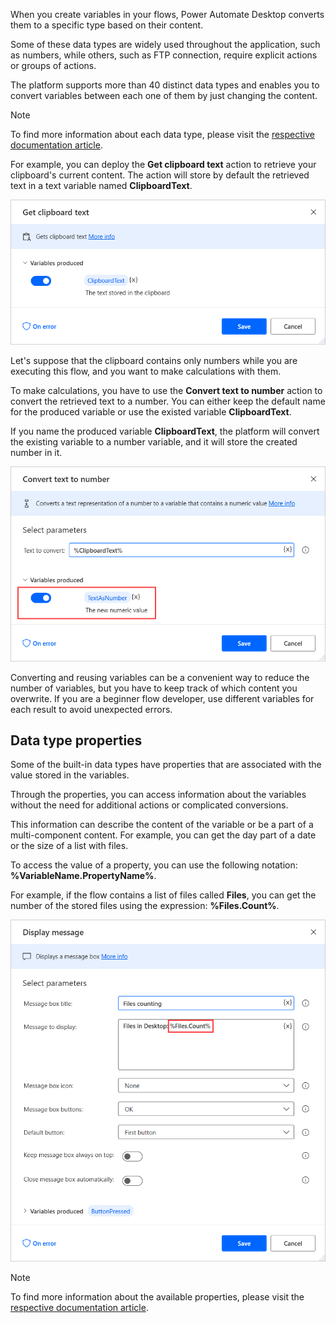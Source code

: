 When you create variables in your flows, Power Automate Desktop converts them to a specific type based on their content.

Some of these data types are widely used throughout the application, such as numbers, while others, such as FTP connection, require explicit actions or groups of actions.

The platform supports more than 40 distinct data types and enables you to convert variables between each one of them by just changing the content.  

> [!NOTE]
> To find more information about each data type, please visit the [respective documentation article](/power-automate/ui-flows/desktop/variable-data-types/?azure-portal=true).

For example, you can deploy the **Get clipboard text** action to retrieve your clipboard's current content. The action will store by default the retrieved text in a text variable named **ClipboardText**.

![Screenshot of the Get clipboard text action.](..\media\get-clipboard-text-action.png)

Let's suppose that the clipboard contains only numbers while you are executing this flow, and you want to make calculations with them.

To make calculations, you have to use the **Convert text to number** action to convert the retrieved text to a number. You can either keep the default name for the produced variable or use the existed variable **ClipboardText**.

If you name the produced variable **ClipboardText**, the platform will convert the existing variable to a number variable, and it will store the created number in it.

![Screenshot of the Convert text to number action.](..\media\convert-text-to-number-action.png)

Converting and reusing variables can be a convenient way to reduce the number of variables, but you have to keep track of which content you overwrite. If you are a beginner flow developer, use different variables for each result to avoid unexpected errors.

## Data type properties

Some of the built-in data types have properties that are associated with the value stored in the variables.

Through the properties, you can access information about the variables without the need for additional actions or complicated conversions.

This information can describe the content of the variable or be a part of a multi-component content. For example, you can get the day part of a date or the size of a list with files.

To access the value of a property, you can use the following notation: **%VariableName.PropertyName%**.

For example, if the flow contains a list of files called **Files**, you can get the number of the stored files using the expression: **%Files.Count%**.

![Screenshot of the notation to get the size of a list of files.](..\media\variable-property-example.png)

> [!NOTE]
> To find more information about the available properties, please visit the [respective documentation article](/power-automate/ui-flows/desktop/datatype-properties/?azure-portal=true).
